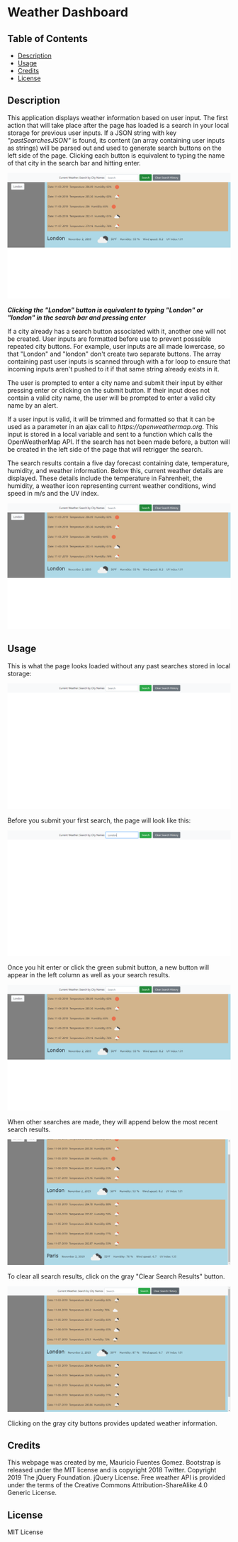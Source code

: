 # Weather Dashboard

## Table of Contents

- [Description](#description)
- [Usage](#usage)
- [Credits](#credits)
- [License](#license)

## Description

This application displays weather information based on user input.
The first action that will take place after the page has loaded is a search in your local storage for previous user inputs. If a JSON string with key _"pastSearchesJSON"_ is found, its content (an array containing user inputs as strings) will be parsed out and used to generate search buttons on the left side of the page. Clicking each button is equivalent to typing the name of that city in the search bar and hitting enter.

![London button](./assets/first-search-results.png)

**_Clicking the "London" button is equivalent to typing "London" or "london" in the search bar and pressing enter_**

If a city already has a search button associated with it, another one will not be created. User inputs are formatted before use to prevent posssible repeated city buttons. For example, user inputs are all made lowercase, so that "London" and "london" don't create two separate buttons. The array containing past user inputs is scanned through with a for loop to ensure that incoming inputs aren't pushed to it if that same string already exists in it.

The user is prompted to enter a city name and submit their input by either pressing enter or clicking on the submit button. If their input does not contain a valid city name, the user will be prompted to enter a valid city name by an alert.

If a user input is valid, it will be trimmed and formatted so that it can be used as a parameter in an ajax call to _https://openweathermap.org_. This input is stored in a local variable and sent to a function which calls the OpenWeatherMap API. If the search has not been made before, a button will be created in the left side of the page that will retrigger the search.

The search results contain a five day forecast containing date, temperature, humidity, and weather information. Below this, current weather details are displayed. These details include the temperature in Fahrenheit, the humidity, a weather icon representing current weather conditions, wind speed in m/s and the UV index.

![Weather Results Example](./assets/first-search-results.png)

## Usage

This is what the page looks loaded without any past searches stored in local storage:

![Blank Page](./assets/clear-page-no-buttons.png)

Before you submit your first search, the page will look like this:

![Making First Search](./assets/making-first-search.png)

Once you hit enter or click the green submit button, a new button will appear in the left column as well as your search results.

![Weather Results Example](./assets/first-search-results.png)

When other searches are made, they will append below the most recent search results.

![Multiple Weather Search Results](./assets/second-search-results.png)

To clear all search results, click on the gray "Clear Search Results" button.

![Buttons are removed, but the search results are still displayed](./assets/search-results-no-buttons.png)

Clicking on the gray city buttons provides updated weather information.

## Credits

This webpage was created by me, Mauricio Fuentes Gomez. Bootstrap is released under the MIT license and is copyright 2018 Twitter. Copyright 2019 The jQuery Foundation. jQuery License. Free weather API is provided under the terms of the Creative Commons Attribution-ShareAlike 4.0 Generic License.

## License

MIT License
